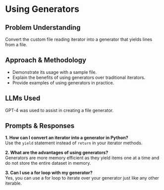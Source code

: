 # Using Generators

## Problem Understanding
Convert the custom file reading iterator into a generator that yields lines from a file.

## Approach & Methodology
- Demonstrate its usage with a sample file.
- Explain the benefits of using generators over traditional iterators.
- Provide examples of using generators in practice.

## LLMs Used
GPT-4 was used to assist in creating a file generator.

## Prompts & Responses
**1. How can I convert an iterator into a generator in Python?**  
Use the `yield` statement instead of `return` in your iterator methods.

**2. What are the advantages of using generators?**  
Generators are more memory efficient as they yield items one at a time and do not store the entire dataset in memory.

**3. Can I use a for loop with my generator?**  
Yes, you can use a for loop to iterate over your generator just like any other iterable.
